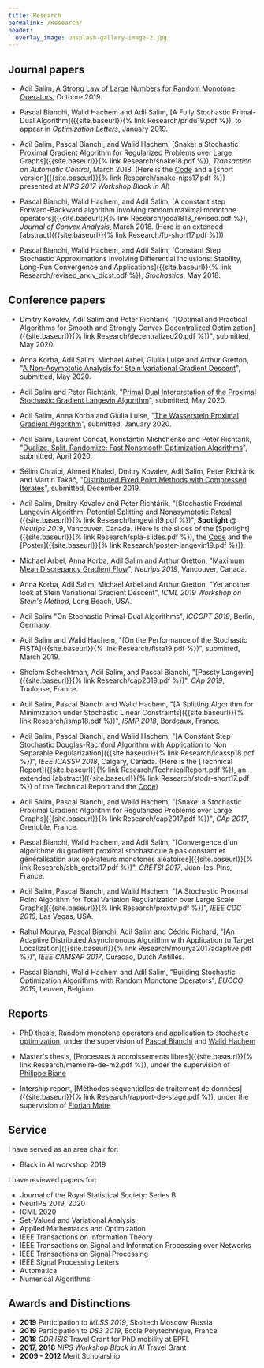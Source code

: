 ```yaml
---
title: Research
permalink: /Research/
header:
  overlay_image: unsplash-gallery-image-2.jpg
---
```


## Journal papers

- Adil Salim, [A Strong Law of Large Numbers for Random Monotone Operators](https://arxiv.org/abs/1910.04405), Octobre 2019. 

- Pascal Bianchi, Walid Hachem and Adil Salim, [A Fully Stochastic Primal-Dual Algorithm]({{site.baseurl}}{% link Research/pridu19.pdf %}), to appear in _Optimization Letters_, January 2019. 

- Adil Salim, Pascal Bianchi, and Walid Hachem, [Snake: a Stochastic Proximal Gradient Algorithm for Regularized Problems over Large Graphs]({{site.baseurl}}{% link Research/snake18.pdf %}), _Transaction on Automatic Control_, March 2018. (Here is the [Code](https://github.com/adil-salim/Snake) and a [short version]({{site.baseurl}}{% link Research/snake-nips17.pdf %}) presented at _NIPS 2017 Workshop Black in AI_)

- Pascal Bianchi, Walid Hachem, and Adil Salim, [A constant step Forward-Backward algorithm involving random maximal monotone operators]({{site.baseurl}}{% link Research/joca1813_revised.pdf %}), _Journal of Convex Analysis_, March 2018. (Here is an extended [abstract]({{site.baseurl}}{% link Research/fb-short17.pdf %}))

- Pascal Bianchi, Walid Hachem, and Adil Salim, [Constant Step Stochastic Approximations Involving Differential Inclusions: Stability, Long-Run Convergence and Applications]({{site.baseurl}}{% link Research/revised_arxiv_dicst.pdf %}), _Stochastics_, May 2018. 

## Conference papers

- Dmitry Kovalev, Adil Salim and Peter Richtárik, "[Optimal and Practical Algorithms for Smooth and Strongly Convex Decentralized Optimization]({{site.baseurl}}{% link Research/decentralized20.pdf %})", submitted, May 2020.

- Anna Korba, Adil Salim, Michael Arbel, Giulia Luise and Arthur Gretton, "[A Non-Asymptotic Analysis for Stein Variational Gradient Descent](https://arxiv.org/abs/2006.09797)", submitted, May 2020. 

- Adil Salim and Peter Richtárik, "[Primal Dual Interpretation of the Proximal Stochastic Gradient Langevin Algorithm](https://arxiv.org/abs/2006.09270)", submitted, May 2020. 

- Adil Salim, Anna Korba and Giulia Luise, "[The Wasserstein Proximal Gradient Algorithm](https://arxiv.org/abs/2002.03035)", submitted, January 2020. 

- Adil Salim, Laurent Condat, Konstantin Mishchenko and Peter Richtárik, "[Dualize, Split, Randomize: Fast Nonsmooth Optimization Algorithms](https://arxiv.org/abs/2004.02635)", submitted, April 2020. 

- Sélim Chraibi, Ahmed Khaled, Dmitry Kovalev, Adil Salim, Peter Richtárik and Martin Takáč, "[Distributed Fixed Point Methods with Compressed Iterates](https://arxiv.org/abs/1912.09925)", submitted, December 2019. 

- Adil Salim, Dmitry Kovalev and Peter Richtárik, "[Stochastic Proximal Langevin Algorithm: Potential Splitting and Nonasymptotic Rates]({{site.baseurl}}{% link Research/langevin19.pdf %})", **Spotlight** @ _Neurips 2019_, Vancouver, Canada. (Here is the slides of the [Spotlight]({{site.baseurl}}{% link Research/spla-slides.pdf %}), the [Code](https://github.com/adil-salim/SPLA) and the [Poster]({{site.baseurl}}{% link Research/poster-langevin19.pdf %})).

- Michael Arbel, Anna Korba, Adil Salim and Arthur Gretton, "[Maximum Mean Discrepancy Gradient Flow](https://arxiv.org/abs/1906.04370)", _Neurips 2019_, Vancouver, Canada.

- Anna Korba, Adil Salim, Michael Arbel and Arthur Gretton, "Yet another look at Stein Variational Gradient Descent", _ICML 2019 Workshop on Stein's Method_, Long Beach, USA.

- Adil Salim "On Stochastic Primal-Dual Algorithms", _ICCOPT 2019_, Berlin, Germany. 

- Adil Salim and Walid Hachem, "[On the Performance of the Stochastic FISTA]({{site.baseurl}}{% link Research/fista19.pdf %})", submitted, March 2019. 

- Sholom Schechtman, Adil Salim, and Pascal Bianchi, "[Passty Langevin]({{site.baseurl}}{% link Research/cap2019.pdf %})", _CAp 2019_, Toulouse, France.

- Adil Salim, Pascal Bianchi and Walid Hachem, "[A Splitting Algorithm for Minimization under Stochastic Linear Constraints]({{site.baseurl}}{% link Research/ismp18.pdf %})", _ISMP 2018_, Bordeaux, France. 

- Adil Salim, Pascal Bianchi, and Walid Hachem, "[A Constant Step Stochastic Douglas-Rachford Algorithm with Application to Non Separable Regularization]({{site.baseurl}}{% link Research/icassp18.pdf %})", _IEEE ICASSP 2018_, Calgary, Canada. (Here is the [Technical Report]({{site.baseurl}}{% link Research/TechnicalReport.pdf %}), an extended [abstract]({{site.baseurl}}{% link Research/stodr-short17.pdf %}) of the Technical Report and the [Code](https://github.com/adil-salim/Stochastic-DR))


- Adil Salim, Pascal Bianchi, and Walid Hachem, "[Snake: a Stochastic Proximal Gradient Algorithm for Regularized Problems over Large Graphs]({{site.baseurl}}{% link Research/cap2017.pdf %})", _CAp 2017_, Grenoble, France.


- Pascal Bianchi, Walid Hachem, and Adil Salim, "[Convergence d'un algorithme du gradient proximal stochastique à pas constant et généralisation aux opérateurs monotones aléatoires]({{site.baseurl}}{% link Research/sbh_gretsi17.pdf %})", _GRETSI 2017_, Juan-les-Pins, France.


- Adil Salim, Pascal Bianchi, and Walid Hachem, "[A Stochastic Proximal Point Algorithm for Total Variation Regularization over Large Scale Graphs]({{site.baseurl}}{% link Research/proxtv.pdf %})", _IEEE CDC 2016_, Las Vegas, USA.


- Rahul Mourya, Pascal Bianchi, Adil Salim and Cédric Richard, "[An Adaptive Distributed Asynchronous Algorithm with Application to Target Localization]({{site.baseurl}}{% link Research/mourya2017adaptive.pdf %})", _IEEE CAMSAP 2017_, Curacao, Dutch Antilles. 

- Pascal Bianchi, Walid Hachem and Adil Salim, "Building Stochastic Optimization Algorithms with Random Monotone Operators", _EUCCO 2016_, Leuven, Belgium. 


## Reports
- PhD thesis, [Random monotone operators and application to stochastic optimization](
https://pastel.archives-ouvertes.fr/tel-01960496/document), under the supervision of [Pascal Bianchi](https://bianchi.wp.imt.fr/) and [Walid Hachem](http://www-syscom.univ-mlv.fr/~whachem/)

- Master's thesis, [Processus à accroissements libres]({{site.baseurl}}{% link Research/memoire-de-m2.pdf %}), under the supervision of [Philippe Biane](http://igm.univ-mlv.fr/~biane/)

- Intership report, [Méthodes séquentielles de traitement de données]({{site.baseurl}}{% link Research/rapport-de-stage.pdf %}), under the supervision of [Florian Maire](https://maths.ucd.ie/~fmaire/)

## Service

I have served as an area chair for:

- Black in AI workshop 2019

I have reviewed papers for:

- Journal of the Royal Statistical Society: Series B
- NeurIPS 2019, 2020
- ICML 2020
- Set-Valued and Variational Analysis
- Applied Mathematics and Optimization
- IEEE Transactions on Information Theory
- IEEE Transactions on Signal and Information Processing over Networks
- IEEE Transactions on Signal Processing
- IEEE Signal Processing Letters
- Automatica
- Numerical Algorithms


## Awards and Distinctions

- **2019** Participation to _MLSS 2019_, Skoltech Moscow, Russia
- **2019** Participation to _DS3 2019_, Ecole Polytechnique, France
- **2018** _GDR ISIS_ Travel Grant for PhD mobility at EPFL
- **2017, 2018** _NIPS Workshop Black in AI_ Travel Grant
- **2009 - 2012** Merit Scholarship
